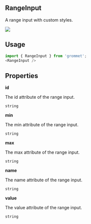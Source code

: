 ## RangeInput
A range input with custom styles.

[![](https://codesandbox.io/static/img/play-codesandbox.svg)](https://codesandbox.io/s/github/grommet/grommet-sandbox?initialpath=rangeinput&amp;module=%2Fsrc%2FRangeInput.js)
## Usage

```javascript
import { RangeInput } from 'grommet';
<RangeInput />
```

## Properties

**id**

The id attribute of the range input.

```
string
```

**min**

The min attribute of the range input.

```
string
```

**max**

The max attribute of the range input.

```
string
```

**name**

The name attribute of the range input.

```
string
```

**value**

The value attribute of the range input.

```
string
```
  
